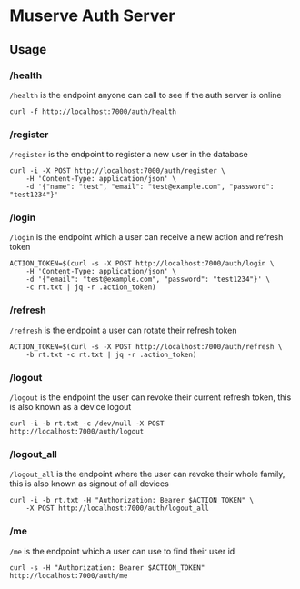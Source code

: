 # Muserve Auth Server

## Usage

### /health

`/health` is the endpoint anyone can call to see if the auth server is online

```
curl -f http://localhost:7000/auth/health
```

### /register

`/register` is the endpoint to register a new user in the database

```
curl -i -X POST http://localhost:7000/auth/register \
    -H 'Content-Type: application/json' \
    -d '{"name": "test", "email": "test@example.com", "password": "test1234"}'
```

### /login

`/login` is the endpoint which a user can receive a new action and refresh token

```
ACTION_TOKEN=$(curl -s -X POST http://localhost:7000/auth/login \
    -H 'Content-Type: application/json' \
    -d '{"email": "test@example.com", "password": "test1234"}' \
    -c rt.txt | jq -r .action_token)
```

### /refresh

`/refresh` is the endpoint a user can rotate their refresh token

```
ACTION_TOKEN=$(curl -s -X POST http://localhost:7000/auth/refresh \
    -b rt.txt -c rt.txt | jq -r .action_token)
```

### /logout

`/logout` is the endpoint the user can revoke their current refresh token, this
is also known as a device logout

```
curl -i -b rt.txt -c /dev/null -X POST http://localhost:7000/auth/logout
```

### /logout_all

`/logout_all` is the endpoint where the user can revoke their whole family, this
is also known as signout of all devices

```
curl -i -b rt.txt -H "Authorization: Bearer $ACTION_TOKEN" \
    -X POST http://localhost:7000/auth/logout_all
```

### /me

`/me` is the endpoint which a user can use to find their user id

```
curl -s -H "Authorization: Bearer $ACTION_TOKEN" http://localhost:7000/auth/me
```

